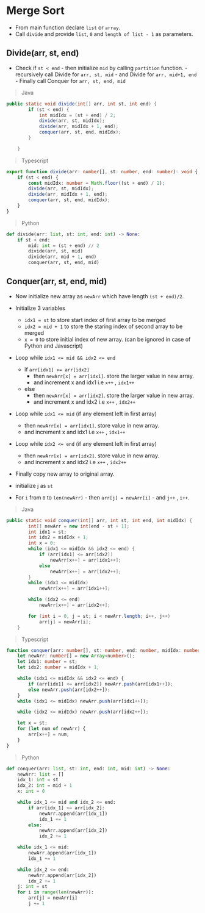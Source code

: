# Merge Sort

-    From main function declare `list` or `array`.
-    Call `divide` and provide `list`, `0` and `length of list - 1` as
     parameters.

## Divide(arr, st, end)

-    Check if `st < end` - then initialize `mid` by calling `partition`
     function. - recursively call Divide for `arr, st, mid` - and Divide for
     `arr, mid+1, end` - Finally call Conquer for `arr, st, end, mid`

> Java

```java
public static void divide(int[] arr, int st, int end) {
        if (st < end) {
            int midIdx = (st + end) / 2;
            divide(arr, st, midIdx);
            divide(arr, midIdx + 1, end);
            conquer(arr, st, end, midIdx);
        }

    }
```

> Typescript

```typescript
export function divide(arr: number[], st: number, end: number): void {
	if (st < end) {
		const midIdx: number = Math.floor((st + end) / 2);
		divide(arr, st, midIdx);
		divide(arr, midIdx + 1, end);
		conquer(arr, st, end, midIdx);
	}
}
```

> Python

```python
def divide(arr: list, st: int, end: int) -> None:
    if st < end:
        mid: int = (st + end) // 2
        divide(arr, st, mid)
        divide(arr, mid + 1, end)
        conquer(arr, st, end, mid)

```

## Conquer(arr, st, end, mid)

-    Now initialize new array as `newArr` which have length `(st + end)/2`.
-    Initialize 3 variables
     -    `idx1 = st` to store start index of first array to be merged
     -    `idx2 = mid + 1` to store the staring index of second array to be
          merged
     -    `x = 0` to store initial index of new array. (can be ignored in case
          of Python and Javascript)
-    Loop while `idx1 <= mid && idx2 <= end`

     -    if `arr[idx1] >= arr[idx2]`
          -    then `newArr[x] = arr[idx1]`. store the larger value in new
               array.
          -    and increment x and idx1 i.e `x++` , `idx1++`
     -    else
          -    then `newArr[x] = arr[idx2]`. store the larger value in new
               array.
          -    and increment x and idx2 i.e `x++` , `idx2++`

-    Loop while `idx1 <= mid` (if any element left in first array)
     -    then `newArr[x] = arr[idx1]`. store value in new array.
     -    and increment x and idx1 i.e `x++` , `idx1++`
-    Loop while `idx2 <= end` (if any element left in first array)

     -    then `newArr[x] = arr[idx2]`. store value in new array.
     -    and increment x and idx2 i.e `x++` , `idx2++`

-    Finally copy new array to original array.
-    initialize j as `st`
-    For `i` from `0` to `len(newArr)` - then `arr[j] = newArr[i]` - and `j++` ,
     `i++`.

> Java

```java
public static void conquer(int[] arr, int st, int end, int midIdx) {
        int[] newArr = new int[end - st + 1];
        int idx1 = st;
        int idx2 = midIdx + 1;
        int x = 0;
        while (idx1 <= midIdx && idx2 <= end) {
            if (arr[idx1] <= arr[idx2])
                newArr[x++] = arr[idx1++];
            else
                newArr[x++] = arr[idx2++];
        }
        while (idx1 <= midIdx)
            newArr[x++] = arr[idx1++];

        while (idx2 <= end)
            newArr[x++] = arr[idx2++];

        for (int i = 0, j = st; i < newArr.length; i++, j++)
            arr[j] = newArr[i];
    }

```

> Typescript

```typescript
function conquer(arr: number[], st: number, end: number, midIdx: number): void {
	let newArr: number[] = new Array<number>();
	let idx1: number = st;
	let idx2: number = midIdx + 1;

	while (idx1 <= midIdx && idx2 <= end) {
		if (arr[idx1] <= arr[idx2]) newArr.push(arr[idx1++]);
		else newArr.push(arr[idx2++]);
	}
	while (idx1 <= midIdx) newArr.push(arr[idx1++]);

	while (idx2 <= midIdx) newArr.push(arr[idx2++]);

	let x = st;
	for (let num of newArr) {
		arr[x++] = num;
	}
}
```

> Python

```python
def conquer(arr: list, st: int, end: int, mid: int) -> None:
    newArr: list = []
    idx_1: int = st
    idx_2: int = mid + 1
    x: int = 0

    while idx_1 <= mid and idx_2 <= end:
        if arr[idx_1] <= arr[idx_2]:
            newArr.append(arr[idx_1])
            idx_1 += 1
        else:
            newArr.append(arr[idx_2])
            idx_2 += 1

    while idx_1 <= mid:
        newArr.append(arr[idx_1])
        idx_1 += 1

    while idx_2 <= end:
        newArr.append(arr[idx_2])
        idx_2 += 1
    j: int = st
    for i in range(len(newArr)):
        arr[j] = newArr[i]
        j += 1

```
